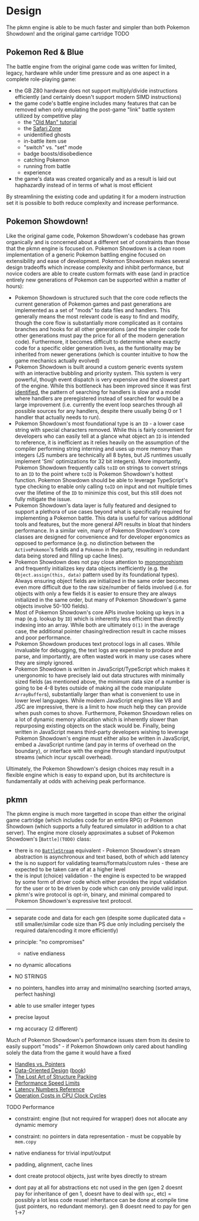 # Design

The pkmn engine is able to be much faster and simpler than both Pokemon
Showdown! and the original game cartridge TODO

## Pokemon Red & Blue

The battle engine from the original game code was written for limited, legacy,
hardware while under time pressure and as one aspect in a complete role-playing
game:

- the GB Z80 hardware does not support multiply/divide instructions efficiently
  (and certainly doesn't support modern SIMD instructions)
- the game code's battle engine includes many features that can be removed when
  only emulating the post-game "link" battle system utilized by competitive play
  - the ["Old Man"
    tutorial](https://bulbapedia.bulbagarden.net/wiki/Old_man_(Kanto))
  - the
    [Safari Zone](https://bulbapedia.bulbagarden.net/wiki/Kanto_Safari_Zone)
  - unidentified ghosts
  - in-battle item use
  - "switch" vs. "set" mode
  - badge boosts/disobedience
  - catching Pokemon
  - running from battle
  - experience
- the game's data was created organically and as a result is laid out
  haphazardly instead of in terms of what is most efficient

By streamlining the existing code and updating it for a modern instruction set
it is possible to both reduce complexity and increase performance.

## Pokemon Showdown!

Like the original game code, Pokemon Showdown's codebase has grown organically
and is concerned about a different set of constraints than those that the pkmn
engine is focused on. Pokemon Showdown is a clean room implementation of a
generic Pokemon battling engine focused on extensibility and ease of
development. Pokemon Showdown makes several design tradeoffs which increase
complexity and inhibit performance, but novice coders are able to create custom
formats with ease (and in practice entirely new generations of Pokemon can be
supported within a matter of hours):

- Pokemon Showdown is structured such that the core code reflects the current
  generation of Pokemon games and past generations are implemented as a set of
  "mods" to data files and handlers. This generally means the most relevant code
  is easy to find and modify, though the core flow is substantially more
  complicated as it contains branches and hooks for all other generations (and
  the simpler code for other generations must pay the price for all of the
  modern generation code). Furthermore, it becomes difficult to determine where
  exactly code for a specific older generation lives, as the funtionality may be
  inherited from newer generations (which is counter intuitive to how the game
  mechanics actually evolved)
- Pokemon Showdown is built around a custom generic events system with an
  interactive bubbling and priority system. This system is very powerful, though
  event dispatch is very expensive and the slowest part of the engine. While
  this bottleneck has been improved since it was first
  [identified](https://pkmn.cc/optimize), the pattern of searching for handlers
  is slow and a model where handlers are preregistered instead of searched for
  would be a large improvement (i.e. currently the event loop searches through
  all possible sources for any handlers, despite there usually being 0 or 1
  handler that actually needs to run).
- Pokemon Showdown's most foundational type is an `ID` - a lower case string
  with special characters removed. While this is fairly convenient for
  developers who can easily tell at a glance what object an `ID` is intended to
  reference, it is inefficient as it relies heavily on the assumption of the
  compiler performing string interning and uses up more memory than integers (JS
  numbers are technically all 8 bytes, but JS runtimes usually implement 'Smi'
  optimizations for 32 bit integers). More importantly, Pokemon Showdown
  frequently calls `toID` on strings to convert strings to an `ID` to the point
  where `toID` is Pokemon Showdown's hottest function. Pokemon Showdown should
  be able to leverage TypeScript's type checking to enable only calling `toID`
  on input and not multiple times over the lifetime of the `ID` to minimize this
  cost, but this still does not fully mitigate the issue.
- Pokemon Showdown's data layer is fully featured and designed to support a
  plethora of use cases beyond what is specifically required for implementing
  a Pokemon battle. This data is useful for various additional tools and
  features, but the more general API results in bloat that hinders performance.
  In a similar vein, many of Pokemon Showdown's core classes are designed for
  convenience and for developer ergonomics as opposed to performance (e.g. no
  distinction between the `ActivePokemon`'s fields and a `Pokemon` in the party,
  resulting in redundant data being stored and filling up cache lines).
- Pokemon Showdown does not pay close attention to [monomorphism]() and
  frequently initializes key data objects inefficiently (e.g. the
  `Object.assign(this, data)` pattern used by its foundational types). Always
  ensuring object fields are initialized in the same order becomes even more
  difficult due to the raw size/number of fields involved (i.e. for objects with
  only a few fields it is easier to ensure they are always initialized in the
  same order, but many of Pokemon Showdown's game objects involve 50-100
  fields).
- Most of Pokemon Showdown's core APIs involve looking up keys in a map (e.g.
  lookup by `ID`) which is inherently less efficient than directly indexing into
  an array. While both are ultimately `O(1)` in the average case, the additional
  pointer chasing/redirection result in cache misses and poor performance.
- Pokemon Showdown produces text protocol logs in all cases. While invaluable
  for debugging, the text logs are expensive to produce and parse, and
  importantly, are often wasted work in many use cases where they are simply
  ignored.
- Pokemon Showdown is written in JavaScript/TypeScript which makes it
  unergonomic to have precisely laid out data structures with minimally sized
  fields (as mentioned above, the minimum data size of a number is going to be
  4-8 bytes outside of making all the code manipulate `ArrayBuffer`s),
  substantially larger than what is convenient to use in lower level languages.
  While modern JavaScript engines like V8 and JSC are impressive, there is a
  limit to how much help they can provide when push comes to shove. Furthermore,
  Pokemon Showdown relies on a lot of dynamic memory allocation which is
  inherently slower than repurposing existing objects on the stack would be.
  Finally, being written in JavaScript means third-party developers wishing to
  leverage Pokemon Showdown's engine must either also be written in JavaScript,
  embed a JavaScript runtime (and pay in terms of overhead on the boundary), or
  interface with the engine through standard input/output streams (which incur
  syscall overhead).

Ultimately, the Pokemon Showdown's design choices may result in a flexible
engine which is easy to expand upon, but its architecture is fundamentally at
odds with acheiving peak performance.


## pkmn

The pkmn engine is much more targetted in scope than either the original game
cartridge (which includes code for an entire RPG) or Pokemon Showdown (which
supports a fully featured simulator in addition to a chat server). The engine
more closely approximates a subset of Pokemon Showdown's [`Battle](TODO)` class:

- there is no [`BattleStream`](TODO) equivalent - Pokemon Showdown's stream
  abstraction is asynchronoux and text based, both of which add latency
- the is no support for validating teams/formats/custom rules - these are
  expected to be taken care of at a higher level
- the is input (choice) validation - the engine is expected to be wrapped by
  some form of driver code which either provides the input validation for the
  user or to be driven by code which can only provide valid input.
- pkmn's wire protocol is opt-in, binary, and minimal compared to Pokemon
  Showdown's expressive text protocol.


---

- separate code and data for each gen (despite some duplicated data = still
  smaller/similar code size than PS due only including percisely the required
  data/encoding it more efficiently)
- principle: "no compromises"
  - native endianess
- no dynamic allocations
- NO STRINGS
- no pointers, handles into array and minimal/no searching (sorted arrays,
  perfect hashing)
- able to use smaller integer types
- precise layout

- rng accuracy (2 different)


Much of Pokemon Showdown's performance issues stem from its desire to easily
support "mods" - if Pokemon Showdown only cared about handling solely the data
from the game it would have a fixed 

- [Handles vs. Pointers][handles]
- [Data-Oriented Design][dod] ([book][dodbook])
- [The Lost Art of Structure Packing][packing]
- [Performance Speed Limits][limits]
- [Latency Numbers Reference][numbers]
- [Operation Costs in CPU Clock Cycles][costs]

[dod]: https://github.com/dbartolini/data-oriented-design
[dodbook]: https://www.dataorienteddesign.com/dodbook/
[handles]: https://floooh.github.io/2018/06/17/handles-vs-pointers.html
[packing]: http://www.catb.org/esr/structure-packing/
[limits]: https://travisdowns.github.io/blog/2019/06/11/speed-limits.html
[numbers]: https://github.com/sirupsen/napkin-math#numbers
[costs]: http://ithare.com/infographics-operation-costs-in-cpu-clock-cycles/


TODO Performance

- constraint: engine (but not required for wrapper) does not allocate any dynamic memory
- constraint: no pointers in data representation - must be copyable by `mem.copy`
- native endianess for trivial input/output
- padding, alignment, cache lines
- dont create protocol objects, just write byes directly to stream


- dont pay at all for abstractions etc not used in the gen (gen 2 doesnt pay for inheritance of gen 1, doesnt have to deal with `spc`, etc) = possibly a lot less code reuse! inheritance can be done at compile time (just pointers, no redundant memory). gen 8 doesnt need to pay for gen 1->7









